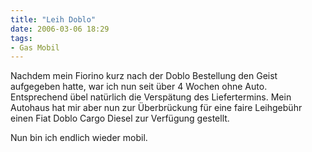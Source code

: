 ```yaml
---
title: "Leih Doblo"
date: 2006-03-06 18:29
tags: 
- Gas Mobil
---
```

Nachdem mein Fiorino kurz nach der Doblo Bestellung den Geist aufgegeben hatte, war ich nun seit über 4 Wochen ohne Auto. Entsprechend übel natürlich die Verspätung des Liefertermins. Mein Autohaus hat mir aber nun zur Überbrückung für eine faire Leihgebühr einen Fiat Doblo Cargo Diesel zur Verfügung gestellt.

Nun bin ich endlich wieder mobil. 